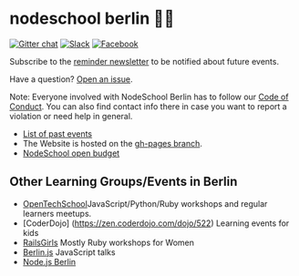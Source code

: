 nodeschool berlin :school::bear:
======

[![Gitter chat](https://badges.gitter.im/nodeschool/berlin.png)](https://gitter.im/nodeschool/berlin)
[![Slack](https://img.shields.io/badge/slack-%20%23nodeschool-orange.svg)](https://berlinjs-slack.herokuapp.com/)
[![Facebook](https://img.shields.io/badge/facebook-group-blue.svg)](https://www.facebook.com/groups/1512864689028358/)

Subscribe to the [reminder newsletter](http://nodeschool.us9.list-manage2.com/subscribe?u=a44cde6d98a586be27ab4885c&id=505911339e) to be notified about future events.

Have a question? [Open an issue](https://github.com/nodeschool/berlin/issues).

Note: Everyone involved with NodeSchool Berlin has to follow our [Code of Conduct](https://github.com/nodeschool/berlin/blob/master/codeofconduct.md). You can also find contact info there in case you want to report a violation or need help in general.

* [List of past events](https://github.com/nodeschool/berlin/issues?q=is%3Aissue+label%3Apast-event+is%3Aclosed)
* The Website is hosted on the [gh-pages branch](https://github.com/nodeschool/berlin/tree/gh-pages).
* [NodeSchool open budget](https://travis-ci.org/nodeschool/berlin/branches)

## Other Learning Groups/Events in Berlin

- [OpenTechSchool](http://www.opentechschool.org/berlin/)JavaScript/Python/Ruby workshops and regular learners meetups.
- [CoderDojo] (https://zen.coderdojo.com/dojo/522) Learning events for kids
- [RailsGirls](http://railsgirlsberlin.de/) Mostly Ruby workshops for Women
- [Berlin.js](http://berlinjs.org/) JavaScript talks
- [Node.js Berlin](http://www.meetup.com/Node-js-Meetup-Berlin/)
